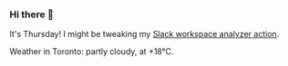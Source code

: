 ### Hi there :wave:

It's Thursday! I might be tweaking my [Slack workspace analyzer action](https://github.com/bewuethr/slack-analyzer).

Weather in Toronto: partly cloudy, at +18°C.
